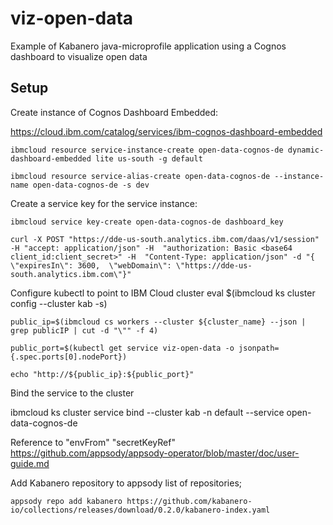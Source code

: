 # viz-open-data
Example of Kabanero java-microprofile application using a Cognos dashboard to visualize open data

## Setup

Create instance of Cognos Dashboard Embedded:

https://cloud.ibm.com/catalog/services/ibm-cognos-dashboard-embedded

```
ibmcloud resource service-instance-create open-data-cognos-de dynamic-dashboard-embedded lite us-south -g default

ibmcloud resource service-alias-create open-data-cognos-de --instance-name open-data-cognos-de -s dev
```


Create a service key for the service instance:

```
ibmcloud service key-create open-data-cognos-de dashboard_key
```


```
curl -X POST "https://dde-us-south.analytics.ibm.com/daas/v1/session" -H "accept: application/json" -H  "authorization: Basic <base64 client_id:client_secret>" -H  "Content-Type: application/json" -d "{  \"expiresIn\": 3600,  \"webDomain\": \"https://dde-us-south.analytics.ibm.com\"}"
```

Configure kubectl to point to IBM Cloud cluster
eval $(ibmcloud ks cluster config --cluster kab -s)


```
public_ip=$(ibmcloud cs workers --cluster ${cluster_name} --json | grep publicIP | cut -d "\"" -f 4)

public_port=$(kubectl get service viz-open-data -o jsonpath={.spec.ports[0].nodePort})

echo "http://${public_ip}:${public_port}"

```


Bind the service to the cluster

ibmcloud ks cluster service bind --cluster kab -n default --service open-data-cognos-de 


Reference to "envFrom" "secretKeyRef"
https://github.com/appsody/appsody-operator/blob/master/doc/user-guide.md



Add Kabanero repository to appsody list of repositories;

```
appsody repo add kabanero https://github.com/kabanero-io/collections/releases/download/0.2.0/kabanero-index.yaml
```
